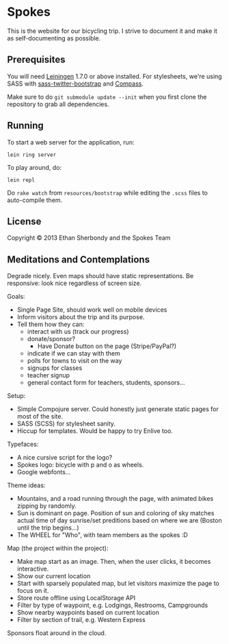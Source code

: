 # Spokes

This is the website for our bicycling trip. I strive to document it and make it as self-documenting as possible.

## Prerequisites

You will need [Leiningen][1] 1.7.0 or above installed.
For stylesheets, we're using SASS with [sass-twitter-bootstrap][2]
and [Compass][3].

Make sure to do `git submodule update --init` when you first clone
the repository to grab all dependencies.

[1]: https://github.com/technomancy/leiningen
[2]: https://github.com/jlong/sass-twitter-bootstrap
[3]: http://compass-style.org

## Running

To start a web server for the application, run:

    lein ring server

To play around, do:

    lein repl
    
Do `rake watch` from `resources/bootstrap` while editing 
the `.scss` files to auto-compile them.

## License

Copyright © 2013 Ethan Sherbondy and the Spokes Team


## Meditations and Contemplations

Degrade nicely.
Even maps should have static representations.
Be responsive: look nice regardless of screen size.

Goals:
  - Single Page Site, should work well on mobile devices
  - Inform visitors about the trip and its purpose.
  - Tell them how they can:
    - interact with us (track our progress)
    - donate/sponsor?
      - Have Donate button on the page (Stripe/PayPal?)
    - indicate if we can stay with them
    - polls for towns to visit on the way
    - signups for classes
    - teacher signup
    - general contact form for teachers, students, sponsors...


Setup:
  - Simple Compojure server. Could honestly just generate
    static pages for most of the site.
  - SASS (SCSS) for stylesheet sanity.
  - Hiccup for templates. Would be happy to try Enlive too.

Typefaces:
  - A nice cursive script for the logo?
  - Spokes logo: bicycle with p and o as wheels.
  - Google webfonts...

Theme ideas:
  - Mountains, and a road running through the page, with animated bikes zipping by randomly.
  - Sun is dominant on page. Position of sun and coloring of sky matches actual time of day sunrise/set preditions based on where we are (Boston until the trip begins...)
  - The WHEEL for "Who", with team members as the spokes :D
  
Map (the project within the project):
  - Make map start as an image. Then, when the user clicks, it becomes interactive.
  - Show our current location
  - Start with sparsely populated map, but let visitors maximize the page
    to focus on it.
  - Store route offline using LocalStorage API
  - Filter by type of waypoint, e.g. Lodgings, Restrooms, Campgrounds
  - Show nearby waypoints based on current location
  - Filter by section of trail, e.g. Western Express

Sponsors float around in the cloud.
